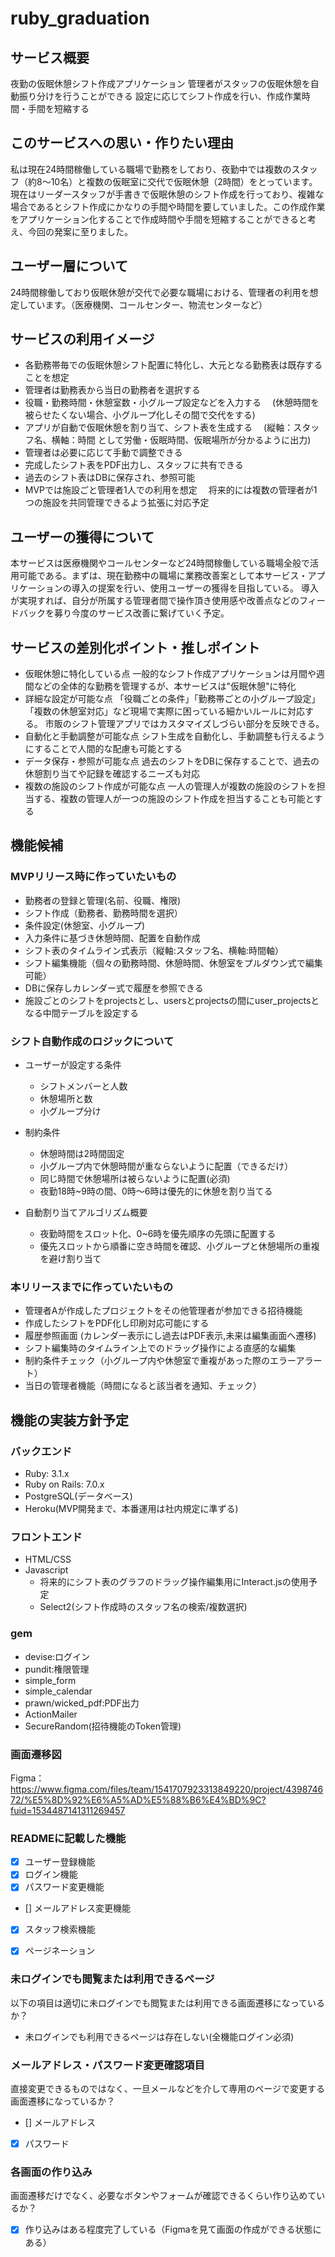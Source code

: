 # ruby_graduation
## サービス概要
夜勤の仮眠休憩シフト作成アプリケーション
管理者がスタッフの仮眠休憩を自動振り分けを行うことができる
設定に応じてシフト作成を行い、作成作業時間・手間を短縮する

## このサービスへの思い・作りたい理由
私は現在24時間稼働している職場で勤務をしており、夜勤中では複数のスタッフ（約8～10名）と複数の仮眠室に交代で仮眠休憩（2時間）をとっています。現在はリーダースタッフが手書きで仮眠休憩のシフト作成を行っており、複雑な場合であるとシフト作成にかなりの手間や時間を要していました。この作成作業をアプリケーション化することで作成時間や手間を短縮することができると考え、今回の発案に至りました。

## ユーザー層について
24時間稼働しており仮眠休憩が交代で必要な職場における、管理者の利用を想定しています。（医療機関、コールセンター、物流センターなど）

## サービスの利用イメージ
- 各勤務帯毎での仮眠休憩シフト配置に特化し、大元となる勤務表は既存することを想定
- 管理者は勤務表から当日の勤務者を選択する
- 役職・勤務時間・休憩室数・小グループ設定などを入力する
　(休憩時間を被らせたくない場合、小グループ化しその間で交代をする)
- アプリが自動で仮眠休憩を割り当て、シフト表を生成する
　(縦軸：スタッフ名、横軸：時間 として労働・仮眠時間、仮眠場所が分かるように出力)
- 管理者は必要に応じて手動で調整できる
- 完成したシフト表をPDF出力し、スタッフに共有できる
- 過去のシフト表はDBに保存され、参照可能
- MVPでは施設ごと管理者1人での利用を想定
　将来的には複数の管理者が1つの施設を共同管理できるよう拡張に対応予定


## ユーザーの獲得について
本サービスは医療機関やコールセンターなど24時間稼働している職場全般で活用可能である。まずは、現在勤務中の職場に業務改善案として本サービス・アプリケーションの導入の提案を行い、使用ユーザーの獲得を目指している。
導入が実現すれば、自分が所属する管理者間で操作頂き使用感や改善点などのフィードバックを募り今度のサービス改善に繋げていく予定。

## サービスの差別化ポイント・推しポイント
- 仮眠休憩に特化している点
  一般的なシフト作成アプリケーションは月間や週間などの全体的な勤務を管理するが、本サービスは"仮眠休憩"に特化
- 詳細な設定が可能な点
  「役職ごとの条件」「勤務帯ごとの小グループ設定」「複数の休憩室対応」など現場で実際に困っている細かいルールに対応する。
  市販のシフト管理アプリではカスタマイズしづらい部分を反映できる。
- 自動化と手動調整が可能な点
  シフト生成を自動化し、手動調整も行えるようにすることで人間的な配慮も可能とする
- データ保存・参照が可能な点
  過去のシフトをDBに保存することで、過去の休憩割り当てや記録を確認するニーズも対応
- 複数の施設のシフト作成が可能な点
  一人の管理人が複数の施設のシフトを担当する、複数の管理人が一つの施設のシフト作成を担当することも可能とする

## 機能候補
### MVPリリース時に作っていたいもの
- 勤務者の登録と管理(名前、役職、権限)
- シフト作成（勤務者、勤務時間を選択）
- 条件設定(休憩室、小グループ)
- 入力条件に基づき休憩時間、配置を自動作成
- シフト表のタイムライン式表示（縦軸:スタッフ名、横軸:時間軸）
- シフト編集機能（個々の勤務時間、休憩時間、休憩室をプルダウン式で編集可能）
- DBに保存しカレンダー式で履歴を参照できる
- 施設ごとのシフトをprojectsとし、usersとprojectsの間にuser_projectsとなる中間テーブルを設定する

### シフト自動作成のロジックについて
- ユーザーが設定する条件
  - シフトメンバーと人数
  - 休憩場所と数
  - 小グループ分け
- 制約条件
  - 休憩時間は2時間固定
  - 小グループ内で休憩時間が重ならないように配置（できるだけ）
  - 同じ時間で休憩場所は被らないように配置(必須)
  - 夜勤18時~9時の間、0時～6時は優先的に休憩を割り当てる

- 自動割り当てアルゴリズム概要
  - 夜勤時間をスロット化、0~6時を優先順序の先頭に配置する
  - 優先スロットから順番に空き時間を確認、小グループと休憩場所の重複を避け割り当て

  
### 本リリースまでに作っていたいもの
- 管理者Aが作成したプロジェクトをその他管理者が参加できる招待機能
- 作成したシフトをPDF化し印刷対応可能にする
- 履歴参照画面 (カレンダー表示にし過去はPDF表示,未来は編集画面へ遷移)
- シフト編集時のタイムライン上でのドラッグ操作による直感的な編集
- 制約条件チェック（小グループ内や休憩室で重複があった際のエラーアラート）
- 当日の管理者機能（時間になると該当者を通知、チェック）


## 機能の実装方針予定
### バックエンド
- Ruby: 3.1.x
- Ruby on Rails: 7.0.x
- PostgreSQL(データベース)
- Heroku(MVP開発まで、本番運用は社内規定に準ずる)

### フロントエンド
- HTML/CSS
- Javascript
  - 将来的にシフト表のグラフのドラッグ操作編集用にInteract.jsの使用予定
  - Select2(シフト作成時のスタッフ名の検索/複数選択)
 
### gem
- devise:ログイン
- pundit:権限管理
- simple_form
- simple_calendar
- prawn/wicked_pdf:PDF出力
- ActionMailer
- SecureRandom(招待機能のToken管理)

### 画面遷移図
Figma：https://www.figma.com/files/team/1541707923313849220/project/439874672/%E5%8D%92%E6%A5%AD%E5%88%B6%E4%BD%9C?fuid=1534487141311269457

### READMEに記載した機能
- [x] ユーザー登録機能
- [x] ログイン機能
- [x] パスワード変更機能
- [] メールアドレス変更機能
- [x] スタッフ検索機能
- [x] ページネーション


### 未ログインでも閲覧または利用できるページ
以下の項目は適切に未ログインでも閲覧または利用できる画面遷移になっているか？
- 未ログインでも利用できるページは存在しない(全機能ログイン必須)

### メールアドレス・パスワード変更確認項目
直接変更できるものではなく、一旦メールなどを介して専用のページで変更する画面遷移になっているか？
- [] メールアドレス
- [x] パスワード

### 各画面の作り込み
画面遷移だけでなく、必要なボタンやフォームが確認できるくらい作り込めているか？
- [x] 作り込みはある程度完了している（Figmaを見て画面の作成ができる状態にある）